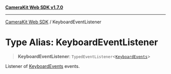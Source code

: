 [**CameraKit Web SDK v1.7.0**](../README.md)

***

[CameraKit Web SDK](../globals.md) / KeyboardEventListener

# Type Alias: KeyboardEventListener

> **KeyboardEventListener**: `TypedEventListener`\<[`KeyboardEvents`](KeyboardEvents.md)\>

Listener of [KeyboardEvents](KeyboardEvents.md) events.
